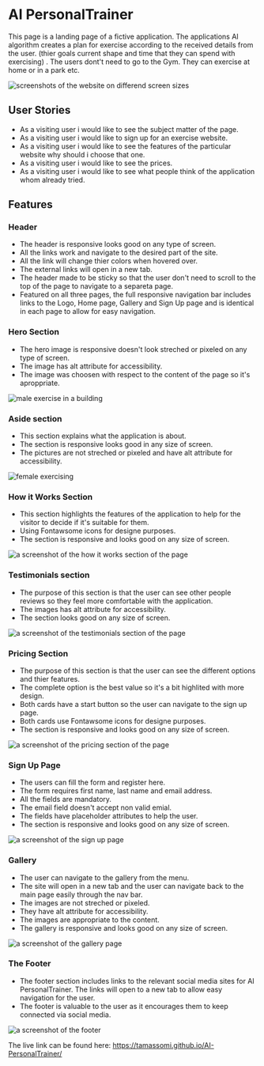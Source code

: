 # AI PersonalTrainer #

This page is a landing page of a fictive application.
The applications AI algorithm creates a plan for exercise according to the received details from the user. (thier goals current shape and time that they can spend with exercising) .
The users dont't need to go to the Gym. They can exercise at home or in a park etc.

![screenshots of the website on differend screen sizes](assets/images/responsice-screenshot.jpg "Responsive Screenshot")

## User Stories ##

* As a visiting user i would like to see the subject matter of the page.
* As a visiting user i would like to sign up for an exercise website.
* As a visiting user i would like to see the features of the particular website why should i choose that one.
* As a visiting user i would like to see the prices.
* As a visiting user i would like to see what people think of the application whom already tried.

## Features ##

### Header ###

* The header is responsive looks good on any type of screen.
* All the links work and navigate to the desired part of the site.
* All the link will change thier colors when hovered over.
* The external links will open in a new tab.
* The header made to be sticky so that the user don't need to scroll to the top of the page to navigate to a separeta page.
* Featured on all three pages, the full responsive navigation bar includes links to the Logo, Home page, Gallery and Sign Up page and is identical in each page to allow for easy navigation.

### Hero Section ###

* The hero image is responsive doesn't look streched or pixeled on any type of screen.
* The image has alt attribute for accessibility.
* The image was choosen with respect to the content of the page so it's aproppriate.

![male exercise in a building](assets/images/hero-image.jpg "Hero Image")

### Aside section ###

* This section explains what the application is about.
* The section is responsive looks good in any size of screen.
* The pictures are not streched or pixeled and have alt attribute for accessibility.

![female exercising](assets/images/aside.jpg "Aside screenshot")


### How it Works Section  ###

* This section highlights the features of the application to help for the visitor to decide if it's suitable for them.
* Using Fontawsome icons for designe purposes.
* The section is responsive and looks good on any size of screen.

![a screenshot of the how it works section of the page](assets/images/how-it-works.jpg)

### Testimonials section ###

* The purpose of this section is that the user can see other people reviews so they feel more comfortable with the application.
* The images has alt attribute for accessibility.
* The section looks good on any size of screen.   

![a screenshot of the testimonials section of the page](assets/images/testimonials.jpg)


### Pricing Section ###

* The purpose of this section is that the user can see the different options and thier features.
* The complete option is the best value so it's a bit highlited with more design.
* Both cards have a start button so the user can navigate to the sign up page. 
* Both cards use Fontawsome icons for designe purposes.
* The section is responsive and looks good on any size of screen.

![a screenshot of the pricing section of the page](assets/images/pricing.jpg)


### Sign Up Page ###

* The users can fill the form and register here.
* The form requires first name, last name and email address.
* All the fields are mandatory.
* The email field doesn't accept non valid emial.
* The fields have placeholder attributes to help the user.
* The section is responsive and looks good on any size of screen.

![a screenshot of the sign up page](assets/images/form-page.jpg)

### Gallery ###

* The user can navigate to the gallery from the menu.
* The site will open in a new tab and the user can navigate back to the main page easily through the nav bar.
* The images are not streched or pixeled.
* They have alt attribute for accessibility.
* The images are appropriate to the content.
* The gallery is responsive and looks good on any size of screen.

![a screenshot of the gallery page](assets/images/gallery.jpg)

### The Footer ###

* The footer section includes links to the relevant social media sites for AI PersonalTrainer. The links will open to a new tab to allow easy navigation for the user.
* The footer is valuable to the user as it encourages them to keep connected via social media.

![a screenshot of the footer](assets/images/footer.jpg)



The live link can be found here: https://tamassomi.github.io/AI-PersonalTrainer/